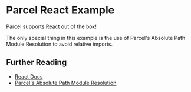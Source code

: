 # Parcel React Example

Parcel supports React out of the box!

The only special thing in this example is the use of Parcel's Absolute Path Module Resolution to avoid relative imports.

## Further Reading

- [React Docs](https://reactjs.org/)
- [Parcel's Absolute Path Module Resolution](https://parceljs.org/module_resolution.html)

